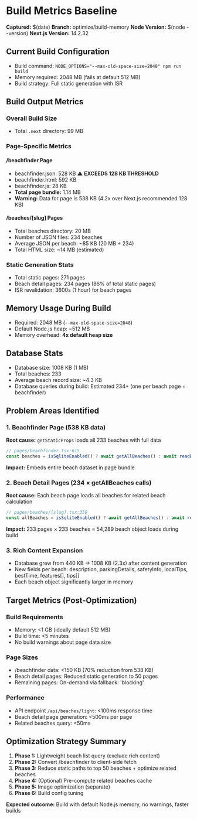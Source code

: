 # Build Metrics Baseline
**Captured:** $(date)
**Branch:** optimize/build-memory
**Node Version:** $(node --version)
**Next.js Version:** 14.2.32

## Current Build Configuration
- Build command: `NODE_OPTIONS="--max-old-space-size=2048" npm run build`
- Memory required: 2048 MB (fails at default 512 MB)
- Build strategy: Full static generation with ISR

## Build Output Metrics

### Overall Build Size
- Total `.next` directory: 99 MB

### Page-Specific Metrics

#### /beachfinder Page
- beachfinder.json: 528 KB ⚠️ **EXCEEDS 128 KB THRESHOLD**
- beachfinder.html: 592 KB
- beachfinder.js: 28 KB
- **Total page bundle:** 1.14 MB
- **Warning:** Data for page is 538 KB (4.2x over Next.js recommended 128 KB)

#### /beaches/[slug] Pages
- Total beaches directory: 20 MB
- Number of JSON files: 234 beaches
- Average JSON per beach: ~85 KB (20 MB ÷ 234)
- Total HTML size: ~14 MB (estimated)

### Static Generation Stats
- Total static pages: 271 pages
- Beach detail pages: 234 pages (86% of total static pages)
- ISR revalidation: 3600s (1 hour) for beach pages

## Memory Usage During Build
- Required: 2048 MB (`--max-old-space-size=2048`)
- Default Node.js heap: ~512 MB
- Memory overhead: **4x default heap size**

## Database Stats
- Database size: 1008 KB (1 MB)
- Total beaches: 233
- Average beach record size: ~4.3 KB
- Database queries during build: Estimated 234+ (one per beach page + beachfinder)

## Problem Areas Identified

### 1. Beachfinder Page (538 KB data)
**Root cause:** `getStaticProps` loads all 233 beaches with full data
```typescript
// pages/beachfinder.tsx:615
const beaches = isSqliteEnabled() ? await getAllBeaches() : await readBeaches();
```
**Impact:** Embeds entire beach dataset in page bundle

### 2. Beach Detail Pages (234 × getAllBeaches calls)
**Root cause:** Each beach page loads all beaches for related beach calculation
```typescript
// pages/beaches/[slug].tsx:359
const allBeaches = isSqliteEnabled() ? await getAllBeaches() : await readBeaches();
```
**Impact:** 233 pages × 233 beaches = 54,289 beach object loads during build

### 3. Rich Content Expansion
- Database grew from 440 KB → 1008 KB (2.3x) after content generation
- New fields per beach: description, parkingDetails, safetyInfo, localTips, bestTime, features[], tips[]
- Each beach object significantly larger in memory

## Target Metrics (Post-Optimization)

### Build Requirements
- Memory: <1 GB (ideally default 512 MB)
- Build time: <5 minutes
- No build warnings about page data size

### Page Sizes
- /beachfinder data: <150 KB (70% reduction from 538 KB)
- Beach detail pages: Reduced static generation to 50 pages
- Remaining pages: On-demand via fallback: 'blocking'

### Performance
- API endpoint `/api/beaches/light`: <100ms response time
- Beach detail page generation: <500ms per page
- Related beaches query: <50ms

## Optimization Strategy Summary

1. **Phase 1:** Lightweight beach list query (exclude rich content)
2. **Phase 2:** Convert /beachfinder to client-side fetch
3. **Phase 3:** Reduce static paths to top 50 beaches + optimize related beaches
4. **Phase 4:** (Optional) Pre-compute related beaches cache
5. **Phase 5:** Image optimization (separate)
6. **Phase 6:** Build config tuning

**Expected outcome:** Build with default Node.js memory, no warnings, faster builds
